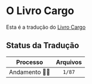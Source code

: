 # O Livro Cargo

Esta é a tradução do [Livro Cargo](https://doc.rust-lang.org/cargo/)

## Status da Tradução

Processo | Arquivos
:---:|:----:
Andamento :running::running: | `1/87`
